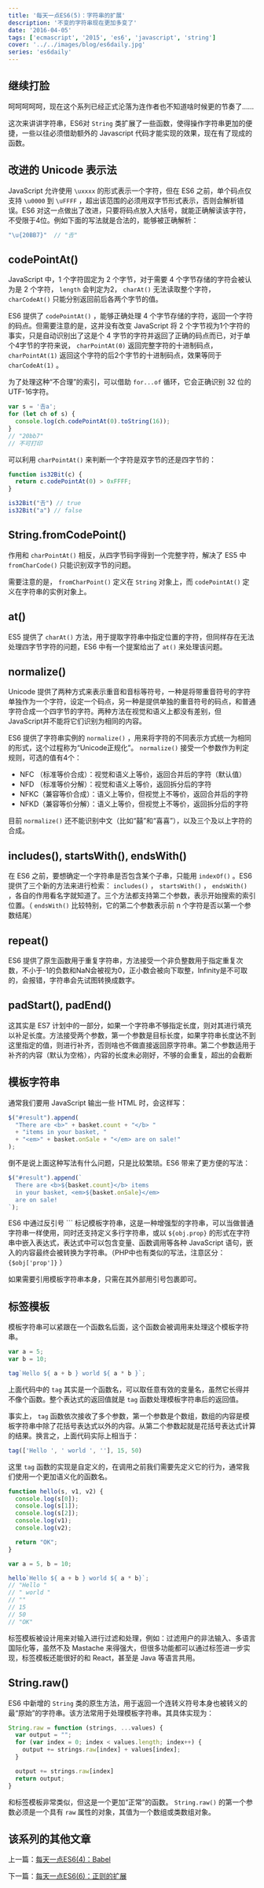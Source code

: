 ```yaml
---
title: '每天一点ES6(5)：字符串的扩展'
description: '不变的字符串现在更加多变了'
date: '2016-04-05'
tags: ['ecmascript', '2015', 'es6', 'javascript', 'string']
cover: '../../images/blog/es6daily.jpg'
series: 'es6daily'
---
```


## 继续打脸

呵呵呵呵呵，现在这个系列已经正式沦落为连作者也不知道啥时候更的节奏了……

这次来讲讲字符串，ES6对 `String` 类扩展了一些函数，使得操作字符串更加的便捷，一些以往必须借助额外的 Javascript 代码才能实现的效果，现在有了现成的函数。

## 改进的 Unicode 表示法

JavaScript 允许使用 `\uxxxx` 的形式表示一个字符，但在 ES6 之前，单个码点仅支持 `\u0000` 到 `\uFFFF` ，超出该范围的必须用双字节形式表示，否则会解析错误。ES6 对这一点做出了改进，只要将码点放入大括号，就能正确解读该字符，不受限于4位。例如下面的写法就是合法的，能够被正确解析：

```javascript
"\u{20BB7}"  // "𠮷"
```

## codePointAt()

JavaScript 中，1 个字符固定为 2 个字节，对于需要 4 个字节存储的字符会被认为是 2 个字符， `length` 会判定为2， `charAt()` 无法读取整个字符， `charCodeAt()` 只能分别返回前后各两个字节的值。

ES6 提供了  `codePointAt()` ，能够正确处理 4 个字节存储的字符，返回一个字符的码点。但需要注意的是，这并没有改变 JavaScript 将 2 个字节视为1个字符的事实，只是自动识别出了这是个 4 字节的字符并返回了正确的码点而已，对于单个4字节的字符来说， `charPointAt(0)` 返回完整字符的十进制码点， `charPointAt(1)` 返回这个字符的后2个字节的十进制码点，效果等同于 `charCodeAt(1)` 。

为了处理这种“不合理”的索引，可以借助 `for...of` 循环，它会正确识别 32 位的UTF-16字符。

```javascript
var s = '𠮷a';
for (let ch of s) {
  console.log(ch.codePointAt(0).toString(16));
}
// "20bb7"
// 不可打印
```

可以利用 `charPointAt()` 来判断一个字符是双字节的还是四字节的：

```javascript
function is32Bit(c) {
  return c.codePointAt(0) > 0xFFFF;
}

is32Bit("𠮷") // true
is32Bit("a") // false
```

## String.fromCodePoint()

作用和 `charPointAt()` 相反，从四字节码字得到一个完整字符，解决了 ES5 中 `fromCharCode()` 只能识别双字节的问题。

需要注意的是， `fromCharPoint()` 定义在 `String` 对象上，而 `codePointAt()` 定义在字符串的实例对象上。

## at()

ES5 提供了 `charAt()` 方法，用于提取字符串中指定位置的字符，但同样存在无法处理四字节字符的问题，ES6 中有一个提案给出了 `at()` 来处理该问题。

## normalize()

Unicode 提供了两种方式来表示重音和音标等符号，一种是将带重音符号的字符单独作为一个字符，设定一个码点，另一种是提供单独的重音符号的码点，和普通字符合成一个四字节的字符。两种方法在视觉和语义上都没有差别，但JavaScript并不能将它们识别为相同的内容。

ES6 提供了字符串实例的 `normalize()` ，用来将字符的不同表示方式统一为相同的形式，这个过程称为“Unicode正规化”。 `normalize()` 接受一个参数作为判定规则，可选的值有4个：

- NFC （标准等价合成）：视觉和语义上等价，返回合并后的字符（默认值）
- NFD （标准等价分解）：视觉和语义上等价，返回拆分后的字符
- NFKC（兼容等价合成）：语义上等价，但视觉上不等价，返回合并后的字符
- NFKD（兼容等价分解）：语义上等价，但视觉上不等价，返回拆分后的字符

目前 `normalize()` 还不能识别中文（比如“囍”和“喜喜”），以及三个及以上字符的合成。

## includes(), startsWith(), endsWith()

在 ES6 之前，要想确定一个字符串是否包含某个子串，只能用 `indexOf()` 。ES6 提供了三个新的方法来进行检索： `includes()` ， `startsWith()` ， `endsWith()` ，各自的作用看名字就知道了。三个方法都支持第二个参数，表示开始搜索的索引位置。（ `endsWith()` 比较特别，它的第二个参数表示前 n 个字符是否以第一个参数结尾）

## repeat()

ES6 提供了原生函数用于重复字符串，方法接受一个非负整数用于指定重复次数，不小于-1的负数和NaN会被视为0，正小数会被向下取整，Infinity是不可取的，会报错，字符串会先试图转换成数字。

## padStart(), padEnd()

这其实是 ES7 计划中的一部分，如果一个字符串不够指定长度，则对其进行填充以补足长度。方法接受两个参数，第一个参数是目标长度，如果字符串长度达不到这里指定的值，则进行补齐，否则啥也不做直接返回原字符串。第二个参数适用于补齐的内容（默认为空格），内容的长度未必刚好，不够的会重复，超出的会截断

## 模板字符串

通常我们要用 JavaScript 输出一些 HTML 时，会这样写：

```javascript
$("#result").append(
  "There are <b>" + basket.count + "</b> "
  + "items in your basket, "
  + "<em>" + basket.onSale + "</em> are on sale!"
);
```

倒不是说上面这种写法有什么问题，只是比较繁琐。ES6 带来了更方便的写法：

```javascript
$("#result").append(`
  There are <b>${basket.count}</b> items
  in your basket, <em>${basket.onSale}</em>
  are on sale!
`);
```

ES6 中通过反引号 ``` 标记模板字符串，这是一种增强型的字符串，可以当做普通字符串一样使用，同时还支持定义多行字符串，或以 `${obj.prop}` 的形式在字符串中嵌入表达式，表达式中可以包含变量、函数调用等各种 JavaScript 语句，嵌入的内容最终会被转换为字符串。（PHP中也有类似的写法，注意区分： `{$obj['prop']}` ）

如果需要引用模板字符串本身，只需在其外部用引号包裹即可。

## 标签模板

模板字符串可以紧跟在一个函数名后面，这个函数会被调用来处理这个模板字符串。

```javascript
var a = 5;
var b = 10;

tag`Hello ${ a + b } world ${ a * b }`;
```

上面代码中的 `tag` 其实是一个函数名，可以取任意有效的变量名，虽然它长得并不像个函数。整个表达式的返回值就是 `tag` 函数处理模板字符串后的返回值。

事实上， `tag` 函数依次接收了多个参数，第一个参数是个数组，数组的内容是模板字符串中除了花括号表达式以外的内容。从第二个参数起就是花括号表达式计算的结果。换言之，上面代码实际上相当于：

```javascript
tag(['Hello ', ' world ', ''], 15, 50)
```

这里 `tag` 函数的实现是自定义的，在调用之前我们需要先定义它的行为，通常我们使用一个更加语义化的函数名。
```javascript
function hello(s, v1, v2) {
  console.log(s[0]);
  console.log(s[1]);
  console.log(s[2]);
  console.log(v1);
  console.log(v2);

  return "OK";
}

var a = 5, b = 10;

hello`Hello ${ a + b } world ${ a * b}`;
// "Hello "
// " world "
// ""
// 15
// 50
// "OK"
```

标签模板被设计用来对输入进行过滤和处理，例如：过滤用户的非法输入、多语言国际化等，虽然不及 Mastache 来得强大，但很多功能都可以通过标签进一步实现，标签模板还能很好的和 React，甚至是 Java 等语言共用。

## String.raw()

ES6 中新增的 `String` 类的原生方法，用于返回一个连转义符号本身也被转义的最“原始”的字符串。该方法常用于处理模板字符串。其具体实现为：

```javascript
String.raw = function (strings, ...values) {
  var output = "";
  for (var index = 0; index < values.length; index++) {
    output += strings.raw[index] + values[index];
  }

  output += strings.raw[index]
  return output;
}
```

和标签模板非常类似，但这是一个更加“正常”的函数。 `String.raw()` 的第一个参数必须是一个具有 `raw` 属性的对象，其值为一个数组或类数组对象。

## 该系列的其他文章

上一篇：[每天一点ES6(4)：Babel](/blog/2016/02/19/es6-daily-04-babel)

下一篇：[每天一点ES6(6)：正则的扩展](/blog/2016/04/06/es6-daily-06-regexp)
